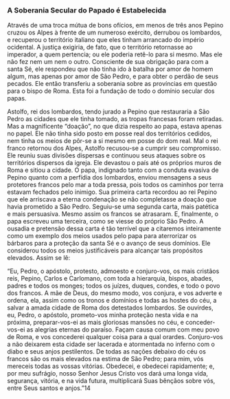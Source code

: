### A Soberania Secular do Papado é Estabelecida 

Através de uma troca mútua de bons ofícios, em menos de três anos Pepino cruzou os Alpes à frente de um numeroso exército, derrubou os lombardos, e recuperou o território italiano que eles tinham arrancado do império ocidental. A justiça exigiria, de fato, que o território retornasse ao imperador, a quem pertencia; ou ele poderia retê-lo para si mesmo. Mas ele não fez nem um nem o outro. Consciente de sua obrigação para com a santa Sé, ele respondeu que não tinha ido à batalha por amor de homem algum, mas apenas por amor de São Pedro, e para obter o perdão de seus pecados. Ele então transferiu a soberania sobre as províncias em questão para o bispo de Roma. Esta foi a fundação de todo o domínio secular dos papas.

Astolfo, rei dos lombardos, tendo jurado a Pepino que restauraria a São Pedro as cidades que ele tinha tomado, as tropas francesas foram retiradas. Mas a magnificente “doação”, no que dizia respeito ao papa, estava apenas no papel. Ele não tinha sido posto em posse real dos territórios cedidos, nem tinha os meios de pôr-se a si mesmo em posse do dom real. Mal o rei franco retornou dos Alpes, Astolfo recusou-se a cumprir seu compromisso. Ele reuniu suas divisões dispersas e continuou seus ataques sobre os territórios dispersos da igreja. Ele devastou o país até os próprios muros de Roma e sitiou a cidade. O papa, indignado tanto com a conduta evasiva de Pepino quanto com a perfídia dos lombardos, enviou mensagens a seus protetores francos pelo mar a toda pressa, pois todos os caminhos por terra estavam fechados pelo inimigo. Sua primeira carta recordou ao rei Pepino que ele arriscava a eterna condenação se não completasse a doação que havia prometido a São Pedro. Seguiu-se uma segunda carta, mais patética e mais persuasiva. Mesmo assim os francos se atrasaram. E, finalmente, o papa escreveu uma terceira, como se viesse do próprio São Pedro. A ousadia e pretensão dessa carta é tão terrível que a citaremos inteiramente como um exemplo dos meios usados pelo papa para aterrorizar os bárbaros para a proteção da santa Sé e o avanço de seus domínios. Ele considerou todos os meios justificáveis para alcançar tais propósitos elevados. Assim se lê:

“Eu, Pedro, o apóstolo, protesto, admoesto e conjuro-vos, os mais cristãos reis, Pepino, Carlos e Carlomano, com toda a hierarquia, bispos, abades, padres e todos os monges; todos os juízes, duques, condes, e todo o povo dos francos. A mãe de Deus, do mesmo modo, vos conjura, e vos adverte e ordena, ela, assim como os tronos e domínios e todas as hostes do céu, a salvar a amada cidade de Roma dos detestados lombardos. Se ouvirdes, eu, Pedro, o apóstolo, prometo-vos minha proteção nesta vida e na próxima, preparar-vos-ei as mais gloriosas mansões no céu, e conceder-vos-ei as alegrias eternas do paraíso. Façam causa comum com meu povo de Roma, e vos concederei qualquer coisa para a qual orardes. Conjuro-vos a não deixarem esta cidade ser lacerada e atormentada no inferno com o diabo e seus anjos pestilentos. De todas as nações debaixo do céu os francos são os mais elevados na estima de São Pedro; para mim, vós mereceis todas as vossas vitórias. Obedecei, e obedecei rapidamente; e, por meu sufrágio, nosso Senhor Jesus Cristo vos dará uma longa vida, segurança, vitória, e na vida futura, multiplicará Suas bênçãos sobre vós, entre Seus santos e anjos.”14